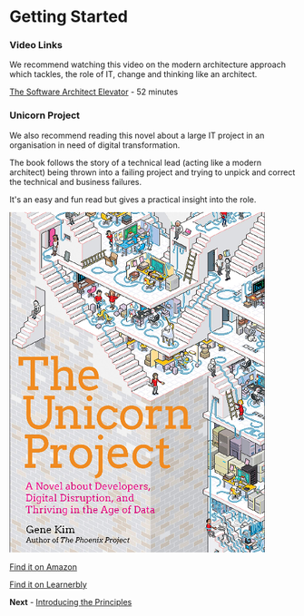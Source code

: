 # Getting Started

### Video Links

We recommend watching this video on the modern architecture approach which tackles, the role of IT, change and thinking like an architect.

[The Software Architect Elevator](https://www.youtube.com/watch?v=Zq2VcRZmz78) - 52 minutes
### Unicorn Project

We also recommend reading this novel about a large IT project in an organisation in need of digital transformation.

The book follows the story of a technical lead (acting like a modern architect) being thrown into a failing project and trying to unpick and correct the technical and business failures.

It's an easy and fun read but gives a practical insight into the role.

![Unicorn Project](../images/unicorn-project.png)

[Find it on Amazon](https://www.amazon.co.uk/Unicorn-Project-Disruption-Redshirts-Overthrowing/dp/1942788762/ref=pd_rhf_eeolp_s_bmx_0_3/261-0584285-3212340?ie=UTF8&tag=learnerbly-21&camp=1634&creative=6738&linkCode=as2)

[Find it on Learnerbly](https://app.learnerbly.com/resources/6fc7a26e-2c75-41ce-be50-4c9700cc625b/?queryID=976c0977b32b1de5ac61b99482799130&index=production_resources/)

**Next** - [Introducing the Principles](./introducing_the_principles.md)

